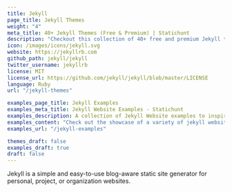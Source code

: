 ```yaml
---
title: Jekyll
page_title: Jekyll Themes
weight: "4"
meta_title: 40+ Jekyll Themes (Free & Premium) | Statichunt
description: "Checkout this collection of 40+ free and premium Jekyll themes to jumpstart your next Jekyll project."
icon: /images/icons/jekyll.svg
website: https://jekyllrb.com
github_path: jekyll/jekyll
twitter_username: jekyllrb
license: MIT
license_url: https://github.com/jekyll/jekyll/blob/master/LICENSE
language: Ruby
url: "/jekyll-themes"

examples_page_title: Jekyll Examples
examples_meta_title: Jekyll Website Examples - Statichunt
examples_description: A collection of Jekyll Website examples to inspire the creation of your next web Project.
examples_content: "Check out the showcase of a variety of jekyll website examples. Get inspired about building your next web project on the Jekyll static site generator"
examples_url: "/jekyll-examples"

themes_draft: false
examples_draft: true
draft: false
---
```


Jekyll is a simple and easy-to-use blog-aware static site generator for personal, project, or organization websites.
